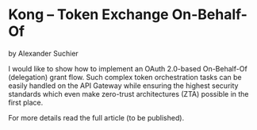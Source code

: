 # Kong – Token Exchange On-Behalf-Of
by Alexander Suchier

I would like to show how to implement an OAuth 2.0-based On-Behalf-Of (delegation) grant flow. Such complex token orchestration tasks can be easily handled on the API Gateway while ensuring the highest security standards which even make zero-trust architectures (ZTA) possible in the first place.

For more details read the full article (to be published).